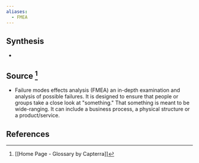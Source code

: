 ```yaml
---
aliases:
  - FMEA
---
```

## Synthesis
- 
## Source [^1]
- Failure modes effects analysis (FMEA) an in-depth examination and analysis of possible failures. It is designed to ensure that people or groups take a close look at "something." That something is meant to be wide-ranging. It can include a business process, a physical structure or a product/service.
## References

[^1]: [[Home Page - Glossary by Capterra]]